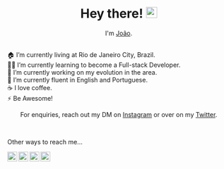 <h1 align='center'> Hey there! <img src="https://media.giphy.com/media/hvRJCLFzcasrR4ia7z/giphy.gif" width="25px"></h1>
<p align='center'>
  I'm <a href="https://github.com/JxVtrl">João</a>.
</p>
<br/>
🏠 I’m currently living at Rio de Janeiro City, Brazil. <br/>
👨‍💻 I’m currently learning to become a Full-stack Developer.<br/>
🔭 I’m currently working on my evolution in the area.<br/>
🌱 I’m currently fluent in English and Portuguese.<br/>
☕️ I love coffee. <br/>
⚡ Be Awesome!

<p align='center'>For enquiries, reach out my DM on <a href="https://www.instagram.com/jxvtrl/">Instagram</a> or over on my <a href="https://twitter.com/jxvtrl">Twitter</a>.</p>
<br/>
<p>Other ways to reach me...</p>

<a href="https://discord.gg/XTW52Kt">
  <img align="left" alt="Discord" width="22px" src="assets/" />
</a>
<a href="https://twitter.com/jxvtrl">
  <img align="left" alt="Whatsapp" width="22px" src="assets/" />
</a>
<a href="https://www.linkedin.com/in/joão-vinicius-vitral-9b25221b7/">
  <img align="left" alt="LinkedIN" width="22px" src="assets/" />
</a>
<a href="https://open.spotify.com/user/x94st9yoor1c36agz5sxzhosb?si=b005ac53cc1a446d">
  <img align="left" alt="Spotify" width="22px" src="assets/" />
</a>




